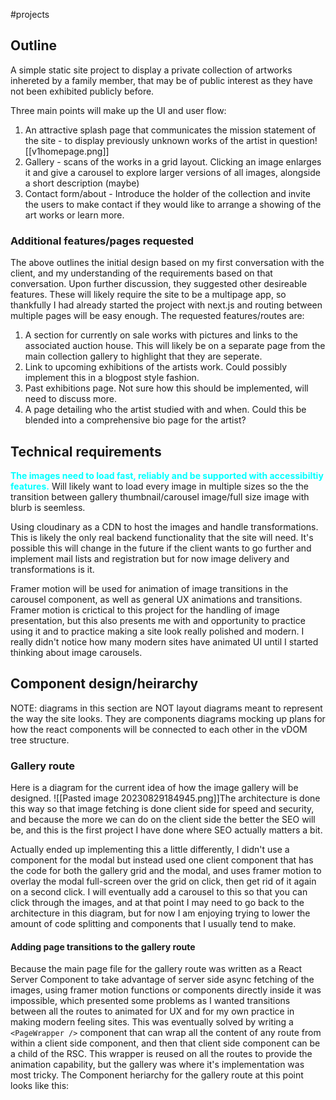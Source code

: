 #projects 

## Outline
A simple static site project to display a private collection of artworks inhereted by a family member, that may be of public interest as they have not been exhibited publicly before. 

Three main points will make up the UI and user flow:
1. An attractive splash page that communicates the mission statement of the site - to display previously unknown works of the artist in question![[v1homepage.png]]
2. Gallery - scans of the works in a grid layout. Clicking an image enlarges it and give a carousel to explore larger versions of all images, alongside a short description (maybe)
3. Contact form/about - Introduce the holder of the collection and invite the users to make contact if they would like to arrange a showing of the art works or learn more.

### Additional features/pages requested
The above outlines the initial design based on my first conversation with the client, and my understanding of the requirements based on that conversation. Upon further discussion, they suggested other desireable features. These will likely require the site to be a multipage app, so thankfully I had already started the project with next.js and routing between multiple pages will be easy enough. The requested features/routes are:
1. A section for currently on sale works with pictures and links to the associated auction house. This will likely be on a separate page from the main collection gallery to highlight that they are seperate.
2. Link to upcoming exhibitions of the artists work. Could possibly implement this in a blogpost style fashion.
3. Past exhibitions page. Not sure how this should be implemented, will need to discuss more.
4. A page detailing who the artist studied with and when. Could this be blended into a comprehensive bio page for the artist?

## Technical requirements
<span style="color: cyan; font-weight: bold;">The images need to load fast, reliably and be supported with accessibiltiy features.</span> Will likely want to load every image in multiple sizes so the the transition between gallery thumbnail/carousel image/full size image with blurb is seemless.

Using cloudinary as a CDN to host the images and handle transformations. This is likely the only real backend functionality that the site will need. It's possible this will change in the future if the client wants to go further and implement mail lists and registration but for now image delivery and transformations is it.

Framer motion will be used for animation of image transitions in the carousel component, as well as general UX animations and transitions. Framer motion is crictical to this project for the handling of image presentation, but this also presents me with and opportunity to practice using it and to practice making a site look really polished and modern. I really didn't notice how many modern sites have animated UI until I started thinking about image carousels.

## Component design/heirarchy
NOTE: diagrams in this section are NOT layout diagrams meant to represent the way the site looks. They are components diagrams mocking up plans for how the react components will be connected to each other in the vDOM tree structure.

### Gallery route
Here is a diagram for the current idea of how the image gallery will be designed. ![[Pasted image 20230829184945.png]]The architecture is done this way so that image fetching is done client side for speed and security, and because the more we can do on the client side the better the SEO will be, and this is the first project I have done where SEO actually matters a bit.

Actually ended up implementing this a little differently, I didn't use a component for the modal but instead used one client component that has the code for both the gallery grid and the modal, and uses framer motion to overlay the modal full-screen over the grid on click, then get rid of it again on a second click. I will eventually add a carousel to this so that you can click through the images, and at that point I may need to go back to the architecture in this diagram, but for now I am enjoying trying to lower the amount of code splitting and components that I usually tend to make.

#### Adding page transitions to the gallery route
Because the main page file for the gallery route was written as a React Server Component to take advantage of server side async fetching of the images, using framer motion functions or components directly inside it was impossible, which presented some problems as I wanted transitions between all the routes to animated for UX and for my own practice in making modern feeling sites.  This was eventually solved by writing a `<PageWrapper />` component that can wrap all the content of any route from within a client side component, and then that client side component can be a child of the RSC. This wrapper is reused on all the routes to provide the animation capability, but the gallery was where it's implementation was most tricky. The Component heriarchy for the gallery route at this point looks like this: 